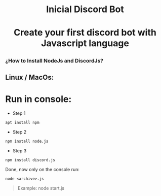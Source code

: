 <div align="center">
<h1>Inicial Discord Bot<h1>
<p>Create your first discord bot with Javascript language</p>
</div>

<h3>¿How to Install NodeJs and DiscordJs?</h3>

## Linux / MacOs:

# Run in console:

- Step 1
```
apt install npm
```

- Step 2
```
npm install node.js
```

- Step 3 
```
npm install discord.js
```

Done, now only on the console run:
```
node <archive>.js 
```
> Example:  node start.js